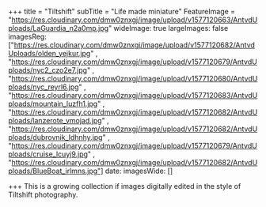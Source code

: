 +++
title = "Tiltshift"
subTitle = "Life made miniature"
FeatureImage = "https://res.cloudinary.com/dmw0znxgj/image/upload/v1577120663/AntvdUploads/LaGuardia_n2a0mp.jpg"
wideImage: true
largeImages: false
imagesReg:["https://res.cloudinary.com/dmw0znxgj/image/upload/v1577120682/AntvdUploads/olden_yejkur.jpg"
, "https://res.cloudinary.com/dmw0znxgj/image/upload/v1577120679/AntvdUploads/nyc2_czo2e7.jpg"
, "https://res.cloudinary.com/dmw0znxgj/image/upload/v1577120680/AntvdUploads/nyc_reyrl6.jpg"
, "https://res.cloudinary.com/dmw0znxgj/image/upload/v1577120683/AntvdUploads/mountain_luzfh1.jpg"
, "https://res.cloudinary.com/dmw0znxgj/image/upload/v1577120682/AntvdUploads/lanzerote_vmojad.jpg"
, "https://res.cloudinary.com/dmw0znxgj/image/upload/v1577120682/AntvdUploads/dubrovnik_ldhnhy.jpg"
, "https://res.cloudinary.com/dmw0znxgj/image/upload/v1577120679/AntvdUploads/cruise_lcuyj9.jpg"
, "https://res.cloudinary.com/dmw0znxgj/image/upload/v1577120682/AntvdUploads/BlueBoat_irlmns.jpg"]
date: 
imagesWide: []

+++
This is a growing collection if images digitally edited in the style of Tiltshift photography.